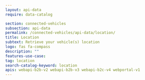 ```yaml
---
layout: api-data
require: data-catalog

section: connected-vehicles
subsection: api-data
permalink: /connected-vehicles/api-data/location/
title: Location
subtext: Retrieve your vehicle(s) location
logo: fas fa-compass
description: ""
features-use-case:
tag: location
search-catalog-keyword: location
apis: webapi-b2b-v2 webapi-b2b-v3 webapi-b2c-v4 webportal-v1
---
```


